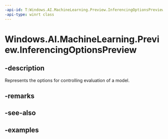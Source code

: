 ```yaml
---
-api-id: T:Windows.AI.MachineLearning.Preview.InferencingOptionsPreview
-api-type: winrt class
---
```


<!-- Class syntax.
public class InferencingOptionsPreview : IInferencingOptionsPreview
-->

# Windows.AI.MachineLearning.Preview.InferencingOptionsPreview

## -description
Represents the options for controlling evaluation of a model.

## -remarks

## -see-also

## -examples


